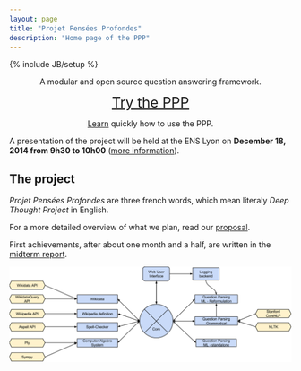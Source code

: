 ```yaml
---
layout: page
title: "Projet Pensées Profondes"
description: "Home page of the PPP"
---
```

{% include JB/setup %}

<div class="hero-unit" style="text-align:center;">
<p>A modular and open source question answering framework.</p>
<p><a class="btn btn-large btn-primary" style="font-size: 25px;" href="http://ppp.pony.ovh/">Try the PPP</a></p>
<p><a href="demo.html">Learn</a> quickly how to use the PPP.</p>
</div>


A presentation of the project will be held at the ENS Lyon on __December 18, 2014 from 9h30 to 10h00__
([more information](http://www.ens-lyon.eu/actualites/dppi-2014-les-demos-publiques-projets-integres-des-m1-en-informatique-248516.kjsp?RH=ENS-LYON-FR-AGENDA)).

## The project

*Projet Pensées Profondes* are three french words, which mean literaly *Deep
Thought Project* in English.

For a more detailed overview of what we plan, read our [proposal](documentation/proposal.pdf).

First achievements, after about one month and a half, are written in the [midterm report](documentation/midtermReport.pdf).


[![PPP structure](structurePPP.png "The modular structure of the PPP")](structurePPP.png)

